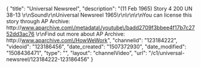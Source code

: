 {
    "title": "Universal Newsreel",
    "description": "(11 Feb 1965) Story 4 200 UN 38-13 \r\nSound\r\nUniversal Newsreel 1965\r\n\r\n\r\nYou can license this story through AP Archive: http:\/\/www.aparchive.com\/metadata\/youtube\/badd2709f3bbee4f17b7c2752dd3ac76 \r\nFind out more about AP Archive: http:\/\/www.aparchive.com\/HowWeWork",
    "channelid": "123184222",
    "videoid": "123186456",
    "date_created": "1507372930",
    "date_modified": "1508436471",
    "type": "",
    "layout": "channelVideo",
    "url": "\/c1\/universal-newsreel\/123184222-123186456"
}